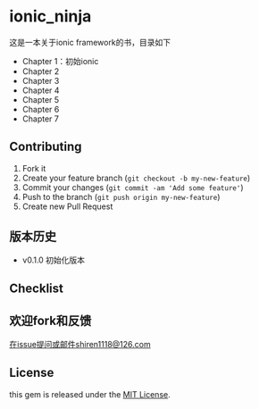 ionic_ninja
===========

这是一本关于ionic framework的书，目录如下

- Chapter 1：初始ionic
- Chapter 2
- Chapter 3
- Chapter 4
- Chapter 5
- Chapter 6
- Chapter 7


## Contributing

1. Fork it
2. Create your feature branch (`git checkout -b my-new-feature`)
3. Commit your changes (`git commit -am 'Add some feature'`)
4. Push to the branch (`git push origin my-new-feature`)
5. Create new Pull Request

## 版本历史

- v0.1.0 初始化版本 

## Checklist


## 欢迎fork和反馈

在issue提问或邮件shiren1118@126.com

## License

this gem is released under the [MIT License](http://www.opensource.org/licenses/MIT).
